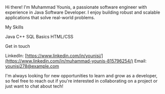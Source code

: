 Hi there! I'm Muhammad Younis, a passionate software engineer with experience in Java Software Developer. I enjoy building robust and scalable applications that solve real-world problems.

My Skills

Java
C++
SQL Basics
HTML/CSS

Get in touch

LinkedIn: [https://www.linkedin.com/in/younisj/](https://www.linkedin.com/in/muhammad-younis-815796254/)
Email: younisj278@example.com

I'm always looking for new opportunities to learn and grow as a developer, so feel free to reach out if you're interested in collaborating on a project or just want to chat about tech!
